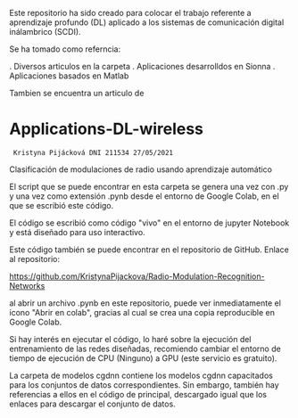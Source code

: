 Este repositorio ha sido creado para colocar el trabajo
referente a aprendizaje profundo (DL) aplicado a los
sistemas de comunicación digital inálambrico (SCDI).

Se ha tomado como referncia:

. Diversos articulos en la carpeta 
. Aplicaciones desarrolldos en Sionna
. Aplicaciones basados en Matlab

Tambien se encuentra un articulo de 
   # Applications-DL-wireless
     Kristyna Pijácková DNI 211534 27/05/2021

Clasificación de modulaciones de radio usando aprendizaje automático

El script que se puede encontrar en esta carpeta se genera una vez con .py y una vez como extensión .pynb 
desde el entorno de Google Colab, en el que se escribió este código.

El código se escribió como código "vivo" en el entorno de jupyter Notebook y está diseñado para uso interactivo.

Este código también se puede encontrar en el repositorio de GitHub. Enlace al repositorio:

https://github.com/KristynaPijackova/Radio-Modulation-Recognition-Networks

al abrir un archivo .pynb en este repositorio, puede ver inmediatamente el icono "Abrir en colab", 
gracias al cual se crea una copia reproducible en Google Colab.

Si hay interés en ejecutar el código, lo haré sobre la ejecución del entrenamiento de las redes diseñadas, 
recomiendo cambiar el entorno de tiempo de ejecución de CPU (Ninguno) a GPU (este servicio es gratuito).

La carpeta de modelos cgdnn contiene los modelos cgdnn capacitados para los conjuntos de datos correspondientes. 
Sin embargo, también hay referencias a ellos en el código de principal, descargado igual que los enlaces para descargar el conjunto de datos.

